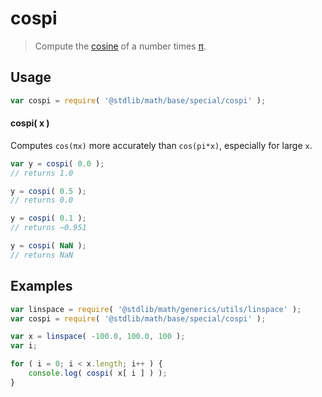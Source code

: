 cospi
===
> Compute the [cosine][math-cos] of a number times [π][const-pi].

<!-- <usage> -->
## Usage

``` javascript
var cospi = require( '@stdlib/math/base/special/cospi' );
```

#### cospi( x )

Computes `cos(πx)` more accurately than `cos(pi*x)`, especially for large `x`.


``` javascript
var y = cospi( 0.0 );
// returns 1.0

y = cospi( 0.5 );
// returns 0.0

y = cospi( 0.1 );
// returns ~0.951

y = cospi( NaN );
// returns NaN
```
<!-- </usage> -->

<!-- <examples> -->
## Examples

``` javascript
var linspace = require( '@stdlib/math/generics/utils/linspace' );
var cospi = require( '@stdlib/math/base/special/cospi' );

var x = linspace( -100.0, 100.0, 100 );
var i;

for ( i = 0; i < x.length; i++ ) {
	console.log( cospi( x[ i ] ) );
}
```
<!-- </examples> -->

<!-- <links> -->
<!-- FIXME -->
[math-cos]: https://github.com/math-io/cos
<!-- FIXME -->
[const-pi]: https://github.com/const-io/pi
<!-- </links> -->
